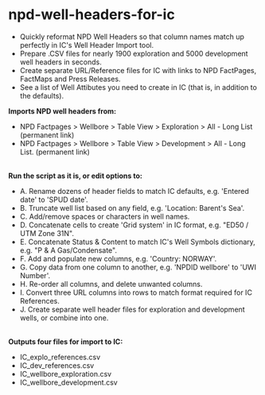 # npd-well-headers-for-ic

- Quickly reformat NPD Well Headers so that column names match up perfectly in IC's Well Header Import tool.<br>
- Prepare .CSV files for nearly 1900 exploration and 5000 development well headers in seconds.<br>
- Create separate URL/Reference files for IC with links to NPD FactPages, FactMaps and Press Releases.<br>
- See a list of Well Attibutes you need to create in IC (that is, in addition to the defaults).<br>

<b>Imports NPD well headers from:</b><br>
- NPD Factpages > Wellbore > Table View > Exploration > All - Long List (permanent link)<br>
- NPD Factpages > Wellbore > Table View > Development > All - Long List. (permanent link)<br><br>

<b>Run the script as it is, or edit options to:</b><br>
- A. Rename dozens of header fields to match IC defaults, e.g. 'Entered date' to 'SPUD date'.<br>
- B. Truncate well list based on any field, e.g. 'Location: Barent's Sea'.<br>
- C. Add/remove spaces or characters in well names.<br>
- D. Concatenate cells to create 'Grid system' in IC format, e.g. "ED50 / UTM Zone 31N".<br>
- E. Concatenate Status & Content to match IC's Well Symbols dictionary, e.g. "P & A Gas/Condensate".<br>
- F. Add and populate new columns, e.g. 'Country: NORWAY'.<br>
- G. Copy data from one column to another, e.g. 'NPDID wellbore' to 'UWI Number'.<br>
- H. Re-order all columns, and delete unwanted columns.<br>
- I. Convert three URL columns into rows to match format required for IC References.<br>
- J. Create separate well header files for exploration and development wells, or combine into one.<br><br>

<b>Outputs four files for import to IC:</b><br>
- IC_explo_references.csv<br>
- IC_dev_references.csv<br>
- IC_wellbore_exploration.csv<br>
- IC_wellbore_development.csv<br>
